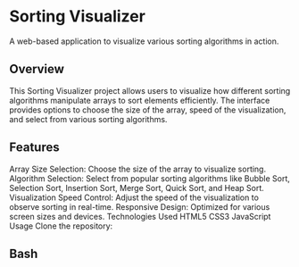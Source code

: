 <h1>Sorting Visualizer</h1>
A web-based application to visualize various sorting algorithms in action.


<h2>Overview</h2>
This Sorting Visualizer project allows users to visualize how different sorting algorithms manipulate arrays to sort elements efficiently. The interface provides options to choose the size of the array, speed of the visualization, and select from various sorting algorithms.

<h2>Features</h2>
Array Size Selection: Choose the size of the array to visualize sorting.
Algorithm Selection: Select from popular sorting algorithms like Bubble Sort, Selection Sort, Insertion Sort, Merge Sort, Quick Sort, and Heap Sort.
Visualization Speed Control: Adjust the speed of the visualization to observe sorting in real-time.
Responsive Design: Optimized for various screen sizes and devices.
Technologies Used
HTML5
CSS3
JavaScript
Usage
Clone the repository:

<h2>Bash</h2>


